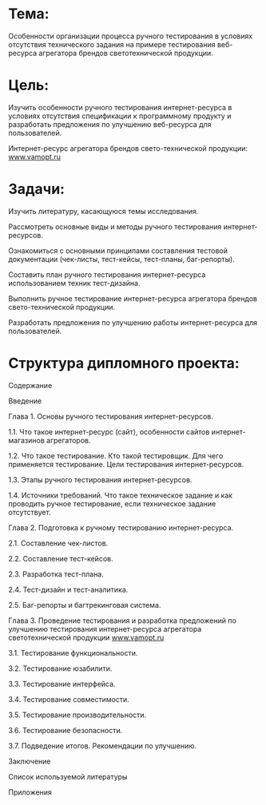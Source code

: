 # **Тема:**
Особенности организации процесса ручного тестирования в условиях отсутствия технического задания на примере тестирования веб-ресурса агрегатора брендов светотехнической продукции.


# **Цель:** 
Изучить особенности ручного тестирования интернет-ресурса в условиях отсутствия спецификации к программному продукту и разработать предложения по улучшению веб-ресурса для пользователей.

Интернет-ресурс агрегатора брендов свето-технической продукции: www.vamopt.ru


# **Задачи:**
Изучить литературу, касающуюся темы исследования.

Рассмотреть основные виды и методы ручного тестирования интернет-ресурсов.

Ознакомиться с основными принципами составления тестовой документации (чек-листы, тест-кейсы, тест-планы, баг-репорты).

Составить план ручного тестирования интернет-ресурса использованием техник тест-дизайна.

Выполнить ручное тестирование интернет-ресурса агрегатора брендов свето-технической продукции.

Разработать предложения по улучшению работы интернет-ресурса для пользователей.


# **Структура дипломного проекта:**


Содержание


Введение


Глава 1. Основы ручного тестирования интернет-ресурсов.

1.1. Что такое интернет-ресурс (сайт), особенности сайтов интернет-магазинов агрегаторов.

1.2. Что такое тестирование. Кто такой тестировщик. Для чего применяется тестирование. Цели тестирования интернет-ресурсов.

1.3. Этапы ручного тестирования интернет-ресурсов.

1.4. Источники требований. Что такое техническое задание и как проводить ручное тестирование, если техническое задание отсутствует.


Глава 2. Подготовка к ручному тестированию интернет-ресурса.

2.1. Составление чек-листов.

2.2. Составление тест-кейсов.

2.3. Разработка тест-плана.

2.4. Тест-дизайн и тест-аналитика.

2.5. Баг-репорты и багтрекинговая система.


Глава 3. Проведение тестирования и разработка предложений по улучшению тестирования интернет-ресурса агрегатора светотехнической продукции www.vamopt.ru

3.1. Тестирование функциональности.

3.2. Тестирование юзабилити.

3.3. Тестирование интерфейса.

3.4. Тестирование совместимости.

3.5. Тестирование производительности.

3.6. Тестирование безопасности.

3.7. Подведение итогов. Рекомендации по улучшению.


Заключение

Список используемой литературы

Приложения


